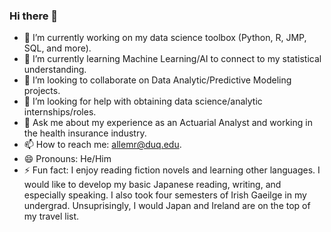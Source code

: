 ### Hi there 👋

- 🔭 I’m currently working on my data science toolbox (Python, R, JMP, SQL, and more).
- 🌱 I’m currently learning Machine Learning/AI to connect to my statistical understanding.
- 👯 I’m looking to collaborate on Data Analytic/Predictive Modeling projects.
- 🤔 I’m looking for help with obtaining data science/analytic internships/roles.
- 💬 Ask me about my experience as an Actuarial Analyst and working in the health insurance industry.
- 📫 How to reach me: allemr@duq.edu.
- 😄 Pronouns: He/Him
- ⚡ Fun fact: I enjoy reading fiction novels and learning other languages. I would like to develop my basic Japanese reading, writing, and especially speaking. I also took four semesters of Irish Gaeilge in my undergrad. Unsuprisingly, I would Japan and Ireland are on the top of my travel list.
